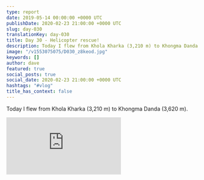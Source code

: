 ```yaml
---
type: report
date: 2019-05-14 00:00:00 +0000 UTC
publishDate: 2020-02-23 21:00:00 +0000 UTC
slug: day-030
translationKey: day-030
title: Day 30 - Helicopter rescue!
description: Today I flew from Khola Kharka (3,210 m) to Khongma Danda (3,620 m).
image: "/v1553075075/D030_z8keod.jpg"
keywords: []
author: dave
featured: true
social_posts: true
social_date: 2020-02-23 21:00:00 +0000 UTC
hashtags: "#vlog"
title_has_context: false
---
```


Today I flew from Khola Kharka (3,210 m) to Khongma Danda (3,620 m).

<iframe src="https://www.youtube.com/embed/bcWvmnM5OAM" frameborder="0" allow="accelerometer; autoplay; encrypted-media; gyroscope; picture-in-picture" allowfullscreen></iframe>

